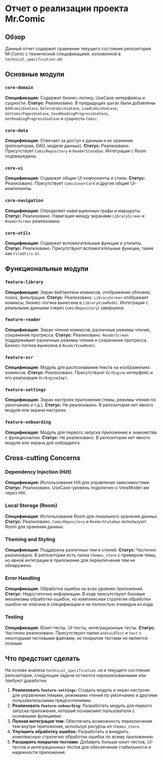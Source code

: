 # Отчет о реализации проекта Mr.Comic

## Обзор
Данный отчет содержит сравнение текущего состояния репозитория Mr.Comic с технической спецификацией, изложенной в `technical_specification.md`.



## Основные модули

### `core-domain`
**Спецификация:** Содержит бизнес-логику, UseCase-интерфейсы и сущности.
**Статус:** Реализовано. В предыдущих шагах были добавлены `AddComicUseCase`, `DeleteComicUseCase`, `LoadComicUseCase`, `GetComicPagesUseCase`, `SaveReadingProgressUseCase`, `GetReadingProgressUseCase` и сущность `Comic`.

### `core-data`
**Спецификация:** Отвечает за доступ к данным и их хранение (репозитории, DAO, модели данных).
**Статус:** Реализовано. Присутствует `ComicRepository` и `ReaderStateDao`. Интеграция с Room подтверждена.

### `core-ui`
**Спецификация:** Содержит общие UI-компоненты и стили.
**Статус:** Реализовано. Присутствует `ComicCoverCard` и другие общие UI-компоненты.

### `core-navigation`
**Спецификация:** Определяет навигационные графы и маршруты.
**Статус:** Реализовано. Навигация между экранами `LibraryScreen` и `ReaderScreen` реализована.

### `core-utils`
**Спецификация:** Содержит вспомогательные функции и утилиты.
**Статус:** Реализовано. Присутствуют вспомогательные функции, такие как `FileUtils.kt`.




## Функциональные модули

### `feature-library`
**Спецификация:** Экран библиотеки комиксов, отображение обложек, поиск, фильтрация.
**Статус:** Реализовано. `LibraryScreen` отображает комиксы, бизнес-логика вынесена в `LibraryViewModel`. Интеграция с реальными данными (через `ComicRepository`) завершена.

### `feature-reader`
**Спецификация:** Экран чтения комиксов, различные режимы чтения, сохранение прогресса.
**Статус:** Реализовано. `ReaderScreen` поддерживает различные режимы чтения и сохранение прогресса. Бизнес-логика вынесена в `ReaderViewModel`.

### `feature-ocr`
**Спецификация:** Модуль для распознавания текста на изображениях комиксов.
**Статус:** Реализовано. Присутствуют `OcrEngine` интерфейс и его реализация `OcrEngineImpl`.

### `feature-settings`
**Спецификация:** Экран настроек приложения (темы, режимы чтения по умолчанию и т.д.).
**Статус:** Не реализовано. В репозитории нет явного модуля или экрана настроек.

### `feature-onboarding`
**Спецификация:** Модуль для первого запуска приложения и знакомства с функционалом.
**Статус:** Не реализовано. В репозитории нет явного модуля или экрана для онбординга.




## Cross-cutting Concerns

### Dependency Injection (Hilt)
**Спецификация:** Использование Hilt для управления зависимостями.
**Статус:** Реализовано. UseCase-уровень подключен к ViewModel-ам через Hilt.

### Local Storage (Room)
**Спецификация:** Использование Room для локального хранения данных.
**Статус:** Реализовано. `ComicRepository` и `ReaderStateDao` используют Room для хранения данных.

### Theming and Styling
**Спецификация:** Поддержка различных тем и стилей.
**Статус:** Частично реализовано. В репозитории есть папка `themes_store` с примером темы, но явной интеграции в приложение для переключения тем не обнаружено.

### Error Handling
**Спецификация:** Обработка ошибок на всех уровнях приложения.
**Статус:** Недостаточно информации. В коде присутствуют базовые механизмы обработки ошибок, но комплексная стратегия обработки ошибок не описана в спецификации и не полностью очевидна из кода.

### Testing
**Спецификация:** Юнит-тесты, UI-тесты, интеграционные тесты.
**Статус:** Частично реализовано. Присутствуют папки `androidTest` и `test` с некоторыми тестовыми файлами, но покрытие тестами не является полным.




## Что предстоит сделать

На основе анализа `technical_specification.md` и текущего состояния репозитория, следующие задачи остаются нереализованными или требуют доработки:

1.  **Реализовать `feature-settings`:** Создать модуль и экран настроек для управления темами, режимами чтения по умолчанию и другими пользовательскими предпочтениями.
2.  **Реализовать `feature-onboarding`:** Разработать модуль для первого запуска приложения, который познакомит пользователя с основными функциями.
3.  **Полная интеграция тем:** Обеспечить возможность переключения тем внутри приложения, используя ресурсы из `themes_store`.
4.  **Улучшить обработку ошибок:** Разработать и внедрить комплексную стратегию обработки ошибок по всему приложению.
5.  **Расширить покрытие тестами:** Добавить больше юнит-тестов, UI-тестов и интеграционных тестов для обеспечения стабильности и надежности приложения.


